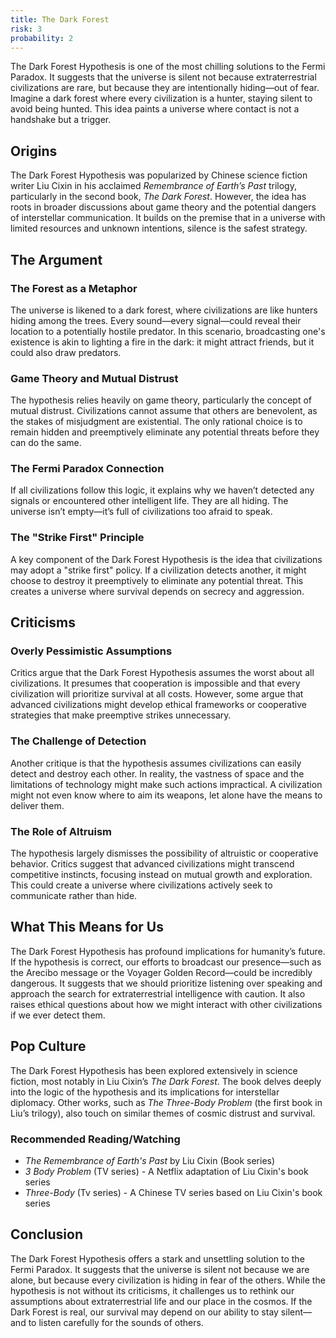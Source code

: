 ```yaml
---
title: The Dark Forest
risk: 3
probability: 2
---
```


The Dark Forest Hypothesis is one of the most chilling solutions to the Fermi Paradox. It suggests that the universe is silent not because extraterrestrial civilizations are rare, but because they are intentionally hiding—out of fear. Imagine a dark forest where every civilization is a hunter, staying silent to avoid being hunted. This idea paints a universe where contact is not a handshake but a trigger.

## Origins

The Dark Forest Hypothesis was popularized by Chinese science fiction writer Liu Cixin in his acclaimed _Remembrance of Earth’s Past_ trilogy, particularly in the second book, _The Dark Forest_. However, the idea has roots in broader discussions about game theory and the potential dangers of interstellar communication. It builds on the premise that in a universe with limited resources and unknown intentions, silence is the safest strategy.

## The Argument

### The Forest as a Metaphor

The universe is likened to a dark forest, where civilizations are like hunters hiding among the trees. Every sound—every signal—could reveal their location to a potentially hostile predator. In this scenario, broadcasting one's existence is akin to lighting a fire in the dark: it might attract friends, but it could also draw predators.

### Game Theory and Mutual Distrust

The hypothesis relies heavily on game theory, particularly the concept of mutual distrust. Civilizations cannot assume that others are benevolent, as the stakes of misjudgment are existential. The only rational choice is to remain hidden and preemptively eliminate any potential threats before they can do the same.

### The Fermi Paradox Connection

If all civilizations follow this logic, it explains why we haven’t detected any signals or encountered other intelligent life. They are all hiding. The universe isn’t empty—it’s full of civilizations too afraid to speak.

### The "Strike First" Principle

A key component of the Dark Forest Hypothesis is the idea that civilizations may adopt a "strike first" policy. If a civilization detects another, it might choose to destroy it preemptively to eliminate any potential threat. This creates a universe where survival depends on secrecy and aggression.

## Criticisms

### Overly Pessimistic Assumptions

Critics argue that the Dark Forest Hypothesis assumes the worst about all civilizations. It presumes that cooperation is impossible and that every civilization will prioritize survival at all costs. However, some argue that advanced civilizations might develop ethical frameworks or cooperative strategies that make preemptive strikes unnecessary.

### The Challenge of Detection

Another critique is that the hypothesis assumes civilizations can easily detect and destroy each other. In reality, the vastness of space and the limitations of technology might make such actions impractical. A civilization might not even know where to aim its weapons, let alone have the means to deliver them.

### The Role of Altruism

The hypothesis largely dismisses the possibility of altruistic or cooperative behavior. Critics suggest that advanced civilizations might transcend competitive instincts, focusing instead on mutual growth and exploration. This could create a universe where civilizations actively seek to communicate rather than hide.

## What This Means for Us

The Dark Forest Hypothesis has profound implications for humanity’s future. If the hypothesis is correct, our efforts to broadcast our presence—such as the Arecibo message or the Voyager Golden Record—could be incredibly dangerous. It suggests that we should prioritize listening over speaking and approach the search for extraterrestrial intelligence with caution. It also raises ethical questions about how we might interact with other civilizations if we ever detect them.

## Pop Culture

The Dark Forest Hypothesis has been explored extensively in science fiction, most notably in Liu Cixin’s _The Dark Forest_. The book delves deeply into the logic of the hypothesis and its implications for interstellar diplomacy. Other works, such as _The Three-Body Problem_ (the first book in Liu’s trilogy), also touch on similar themes of cosmic distrust and survival.

### Recommended Reading/Watching

- _The Remembrance of Earth's Past_ by Liu Cixin (Book series)
- _3 Body Problem_ (TV series) - A Netflix adaptation of Liu Cixin's book series
- _Three-Body_ (Tv series) - A Chinese TV series based on Liu Cixin's book series

## Conclusion

The Dark Forest Hypothesis offers a stark and unsettling solution to the Fermi Paradox. It suggests that the universe is silent not because we are alone, but because every civilization is hiding in fear of the others. While the hypothesis is not without its criticisms, it challenges us to rethink our assumptions about extraterrestrial life and our place in the cosmos. If the Dark Forest is real, our survival may depend on our ability to stay silent—and to listen carefully for the sounds of others.
